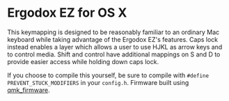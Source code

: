 # Ergodox EZ for OS X

This keymapping is designed to be reasonably familiar to an ordinary Mac keyboard while taking advantage of the Ergodox EZ's features. Caps lock instead enables a layer which allows a user to use HJKL as arrow keys and to control media. Shift and control have additional mappings on S and D to provide easier access while holding down caps lock. 

If you choose to compile this yourself, be sure to compile with `#define PREVENT_STUCK_MODIFIERS` in your `config.h`. Firmware built using [qmk_firmware](https://github.com/qmk/qmk_firmware/).

